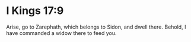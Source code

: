 # I Kings 17:9

Arise, go to Zarephath, which belongs to Sidon, and dwell there. Behold, I have commanded a widow there to feed you.
